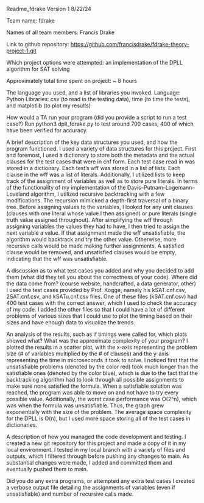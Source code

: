 Readme_fdrake
Version 1 8/22/24

Team name: fdrake

Names of all team members: Francis Drake

Link to github repository: https://github.com/francisdrake/fdrake-theory-project-1.git  

Which project options were attempted:
an implementation of the DPLL algorithm for SAT solving

Approximately total time spent on project: ~ 8 hours

The language you used, and a list of libraries you invoked.
Language: Python
Libraries: csv (to read in the testing data), time (to time the tests), and matplotlib (to plot my results)

How would a TA run your program (did you provide a script to run a test case?)
Run python3 dpll_fdrake.py to test around 700 cases, 400 of which have been verified for accuracy.

A brief description of the key data structures you used, and how the program functioned.
I used a variety of data structures for this project. First and foremost, I used a dictionary to store both the metadata and the actual clauses for the test cases that were in cnf form. Each test case read in was stored in a dictionary. Each test’s wff was stored in a list of lists. Each clause in the wff was a list of literals. Additionally, I utilized lists to keep track of the assignment of variables as well as to store pure literals. In terms of the functionality of my implementation of the Davis–Putnam–Logemann–Loveland algorithm, I utilized recursive backtracking with a few modifications. The recursion mimicked a depth-first traversal of a binary tree. Before assigning values to the variables, I looked for any unit clauses (clauses with one literal whose value I then assigned) or pure literals (single truth value assigned throughout). After simplifying the wff through assigning variables the values they had to have, I then tried to assign the next variable a value. If that assignment made the wff unsatisfiable, the algorithm would backtrack and try the other value. Otherwise, more recursive calls would be made making further assignments. A satisfied clause would be removed, and unsatisfied clauses would be empty, indicating that the wff was unsatisfiable.

A discussion as to what test cases you added and why you decided to add them (what did they tell you about the correctness of your code). Where did the data come from? (course website, handcrafted, a data generator, other)
I used the test cases provided by Prof. Kogge, namely his kSAT.cnf.csv, 2SAT.cnf.csv, and kSATu.cnf.csv files. One of these files (kSAT.cnf.csv) had 400 test cases with the correct answer, which I used to check the accuracy of my code. I added the other files so that I could have a lot of different problems of various sizes that I could use to plot the timing based on their sizes and have enough data to visualize the trends.

An analysis of the results, such as if timings were called for, which plots showed what? What was the approximate complexity of your program?
I plotted the results in a scatter plot, with the x-axis representing the problem size (# of variables multiplied by the # of clauses) and the y-axis representing the time in microseconds it took to solve. I noticed first that the unsatisfiable problems (denoted by the color red) took much longer than the satisfiable ones (denoted by the color blue), which is due to the fact that the backtracking algorithm had to look through all possible assignments to make sure none satisfied the formula. When a satisfiable solution was reached, the program was able to move on and not have to try every possible value. Additionally, the worst case performance was O(2^n), which was when the formula was unsatisfiable. Thus, the graph grew exponentially with the size of the problem. The average space complexity for the DPLL is O(n), but I used more space storing all of the test cases in dictionaries.

A description of how you managed the code development and testing.
I created a new git repository for this project and made a copy of it in my local environment. I tested in my local branch with a variety of files and outputs, which I filtered through before pushing any changes to main. As substantial changes were made, I added and committed them and eventually pushed them to main.

Did you do any extra programs, or attempted any extra test cases
I created a verbose output file detailing the assignments of variables (even if unsatisfiable) and number of recursive calls made. 
